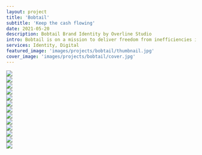 ```yaml
---
layout: project
title: 'Bobtail'
subtitle: 'Keep the cash flowing'
date: 2021-05-20
description: Bobtail Brand Identity by Overline Studio
intro: Bobtail is on a mission to deliver freedom from inefficiencies in the supply chain and make people happy. We worked with the founders to align on brand attributes that reflected their outlook on the future. Through a cheerful color palette, clean illustrations, and photos of real truckers on the job, the brand has a optimistic tone that reflects their vision of frictionless supply chain.
services: Identity, Digital
featured_image: 'images/projects/bobtail/thumbnail.jpg'
cover_image: 'images/projects/bobtail/cover.jpg'
---
```


<div class="span-12">
    <img src="{{ '/images/projects/bobtail/logo.jpg' | relative_url }}" />
</div>

<div class="span-6 pt1 lg-pt2">
    <img src="{{ '/images/projects/bobtail/attributes.jpg' | relative_url }}" />
</div>
<div class="span-6 start-7 pt1 lg-pt2">
    <img src="{{ '/images/projects/bobtail/cheery-rings.jpg' | relative_url }}" />
</div>

<div class="span-12 pt1 lg-pt2">
    <img src="{{ '/images/projects/bobtail/stationery.jpg' | relative_url }}" />
</div>

<div class="span-6 pt1 lg-pt2">
    <img src="{{ '/images/projects/bobtail/color.jpg' | relative_url }}" />
</div>
<div class="span-6 start-7 pt1 lg-pt2">
    <img src="{{ '/images/projects/bobtail/typography.jpg' | relative_url }}" />
</div>

<div class="span-12 pt1 lg-pt2">
    <img src="{{ '/images/projects/bobtail/photography.jpg' | relative_url }}" />
</div>

<div class="span-4 pt1 lg-pt2">
    <img src="{{ '/images/projects/bobtail/illustration-1.jpg' | relative_url }}" />
</div>
<div class="span-4 start-5 pt1 lg-pt2">
    <img src="{{ '/images/projects/bobtail/illustration-2.jpg' | relative_url }}" />
</div>
<div class="span-4 start-9 pt1 lg-pt2">
    <img src="{{ '/images/projects/bobtail/illustration-3.jpg' | relative_url }}" />
</div>

<div class="span-12 pt1 lg-pt2">
    <img src="{{ '/images/projects/bobtail/social.jpg' | relative_url }}" />
</div>

<div class="span-12 sm-span-6 pt1 lg-pt2">
    <img src="{{ '/images/projects/bobtail/homepage.jpg' | relative_url }}" />
</div>
<div class="span-12 sm-span-6 sm-start-7 pt1 lg-pt2">
    <img src="{{ '/images/projects/bobtail/pricing.jpg' | relative_url }}" />
</div>